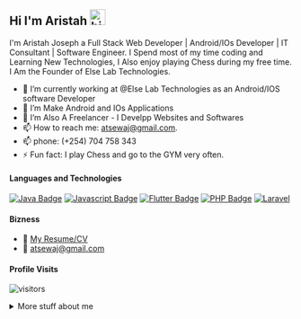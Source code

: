 ## Hi I'm Aristah <img src="https://user-images.githubusercontent.com/1303154/88677602-1635ba80-d120-11ea-84d8-d263ba5fc3c0.gif" width="28px" alt="hi">

I'm Aristah Joseph a Full Stack Web Developer | Android/IOs Developer | IT Consultant | Software Engineer. I Spend most of my time coding and Learning New Technologies, I Also enjoy playing Chess during my free time. I Am the Founder of Else Lab Technologies.




<!-- TODO: Add last video link -->

- 🔭 I’m currently working at @Else Lab Technologies as an Android/IOS software Developer
- 🤔 I’m Make Android and IOs Applications
- 🤔 I’m Also A Freelancer - I Develpp Websites and Softwares
- 📫 How to reach me: atsewaj@gmail.com.
- 📫 phone: (+254) 704 758 343
- ⚡ Fun fact: I play Chess and go to the GYM very often.

#### Languages and Technologies

<!-- TODO: Make technologies links takes you to repositories -->

[![Java Badge](https://img.shields.io/badge/-Java-FF0000?style=for-the-badge&labelColor=black&logo=java&logoColor=FF0000)](#) [![Javascript Badge](https://img.shields.io/badge/-Javascript-F0DB4F?style=for-the-badge&labelColor=black&logo=javascript&logoColor=F0DB4F)](#) [![Flutter Badge](https://img.shields.io/badge/-Flutter-007acc?style=for-the-badge&labelColor=black&logo=flutter&logoColor=007acc)](#) [![PHP Badge](https://img.shields.io/badge/-Php-3C873A?style=for-the-badge&labelColor=black&logo=php&logoColor=3C873A)](#) [![Laravel](https://img.shields.io/badge/-Laravel-FF0000?style=for-the-badge&labelColor=black&logo=laravel&logoColor=FF0000)](#)


#### Bizness
- :paperclip: [My Resume/CV](https://github.com/Aristah254/Aristah254/blob/master/resumes/resume%20v1.0.pdf)
- :email: atsewaj@gmail.com


#### Profile Visits 

![visitors](https://visitor-badge.glitch.me/badge?page_id=Aristah254.Aristah254)

<details>
<summary>
  More stuff about me
</summary>

<br >

I love sharing knowledge and Solving Society Problems using Technology.


#### Coding Stats

<!--START_SECTION:waka-->
```text
TypeScript   15 hrs 41 mins  ████████████████████▓░░░░   82.29 % 
HTML         1 hr 50 mins    ██▒░░░░░░░░░░░░░░░░░░░░░░   09.61 % 
Markdown     1 hr 27 mins    ██░░░░░░░░░░░░░░░░░░░░░░░   07.63 % 
Other        2 mins          ░░░░░░░░░░░░░░░░░░░░░░░░░   00.25 % 
YAML         2 mins          ░░░░░░░░░░░░░░░░░░░░░░░░░   00.19 % 
```
<!--END_SECTION:waka-->

#### Github Stats

![Aristah254's github stats](https://github-readme-stats.vercel.app/api?username=Aristah254&count_private=true&theme=tokyonight&hide=contribs,prs)

</details>


